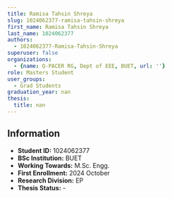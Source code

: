 ```yaml
---
title: Ramisa Tahsin Shreya
slug: 1024062377-ramisa-tahsin-shreya
first_name: Ramisa Tahsin Shreya
last_name: 1024062377
authors:
  - 1024062377-Ramisa-Tahsin-Shreya
superuser: false
organizations:
  - {name: Q-PACER RG, Dept of EEE, BUET, url: ''}
role: Masters Student
user_groups:
  - Grad Students
graduation_year: nan
thesis:
  title: nan
---
```


## Information
* **Student ID:** 1024062377
* **BSc Institution:** BUET
* **Working Towards:** M.Sc. Engg.
* **First Enrollment:** 2024 October
* **Research Division:** EP
* **Thesis Status:** -
